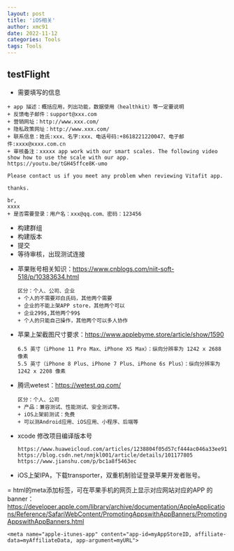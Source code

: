 ```yaml
---
layout: post
title: 'iOS相关'
author: xmc91
date: 2022-11-12
categories: Tools
tags: Tools 
---
```



## testFlight 

- 需要填写的信息

```
+ app 描述：概括应用，列出功能，数据使用（healthkit）等一定要说明
+ 反馈电子邮件：support@xxx.com
+ 营销网址：http://www.xxx.com/
+ 隐私政策网址：http://www.xxx.com/
+ 联系信息：姓氏:xxx、名字:xxx、电话号码:+8618221220047、电子邮件:xxxx@xxxx.com.cn
+ 审核备注：xxxxx app work with our smart scales. The following video show how to use the scale with our app.
https://youtu.be/tGH45ffce8K-umo

Please contact us if you meet any problem when reviewing Vitafit app.

thanks.

br,
xxxx
+ 是否需要登录：用户名：xxx@qq.com、密码：123456

```

- 构建群组
- 构建版本
- 提交
- 等待审核，出现测试连接

+ 苹果账号相关知识：https://www.cnblogs.com/niit-soft-518/p/10383634.html

  ```
  区分：个人、公司、企业
  + 个人的不需要邓白氏码，其他两个需要
  + 企业的不能上架APP store，其他两个可以
  + 企业299$,其他两个99$
  + 个人的只能自己操作，其他两个可以多人协作
  ```

+ 苹果上架截图尺寸要求：https://www.applebyme.store/article/show/1590

  ```
  6.5 英寸（iPhone 11 Pro Max、iPhone XS Max）：纵向分辨率为 1242 x 2688 像素
  5.5 英寸（iPhone 8 Plus、iPhone 7 Plus、iPhone 6s Plus）：纵向分辨率为 1242 x 2208 像素
  ```

+ 腾讯wetest：https://wetest.qq.com/

  ```
  区分：个人、公司
  + 产品：兼容测试、性能测试、安全测试等。
  + iOS上架前测试：免费
  + 可以测Android应用、iOS应用、小程序、后端等
  ```

+ xcode 修改项目编译版本号

  ```
  https://www.huaweicloud.com/articles/1238804f05d57cf444ac046a33ee9116.html
  https://blog.csdn.net/nmjkl001/article/details/101177805
  https://www.jianshu.com/p/bc1a8f5463ec
  ```

+ iOS上架IPA，下载transporter，双重机制验证登录苹果开发者账号。


= html的meta添加标签，可在苹果手机的网页上显示对应网站对应的APP 的banner：https://developer.apple.com/library/archive/documentation/AppleApplications/Reference/SafariWebContent/PromotingAppswithAppBanners/PromotingAppswithAppBanners.html

```
<meta name="apple-itunes-app" content="app-id=myAppStoreID, affiliate-data=myAffiliateData, app-argument=myURL">
```

